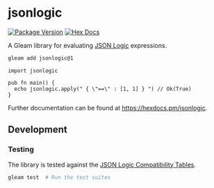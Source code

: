# jsonlogic

[![Package Version](https://img.shields.io/hexpm/v/jsonlogic)](https://hex.pm/packages/jsonlogic)
[![Hex Docs](https://img.shields.io/badge/hex-docs-ffaff3)](https://hexdocs.pm/jsonlogic/)

A Gleam library for evaluating [JSON Logic](https://jsonlogic.com/) expressions.

```sh
gleam add jsonlogic@1
```
```gleam
import jsonlogic

pub fn main() {
  echo jsonlogic.apply(" { \"==\" : [1, 1] } ") // Ok(True)
}
```

Further documentation can be found at <https://hexdocs.pm/jsonlogic>.

## Development

### Testing

The library is tested against the [JSON Logic Compatibility Tables](https://github.com/json-logic/compat-tables).

```sh
gleam test  # Run the test suites
```
